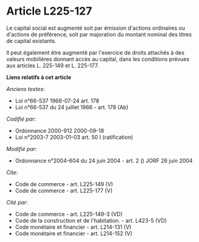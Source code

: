 # Article L225-127

Le capital social est augmenté soit par émission d'actions ordinaires ou d'actions de préférence, soit par majoration du
montant nominal des titres de capital existants. 

Il peut également être augmenté par l'exercice de droits attachés à des valeurs mobilières donnant accès au capital, dans les
conditions prévues aux articles L. 225-149 et L. 225-177.

**Liens relatifs à cet article**

_Anciens textes_:

  - Loi n°66-537 1966-07-24 art. 178
  - Loi n°66-537 du 24 juillet 1966 - art. 178 (Ab)

_Codifié par_:

  - Ordonnance 2000-912 2000-09-18
  - Loi n°2003-7 2003-01-03 art. 50 I (ratification)

_Modifié par_:

  - Ordonnance n°2004-604 du 24 juin 2004 - art. 2 () JORF 26 juin 2004

_Cite_:

  - Code de commerce - art. L225-149 (V)
  - Code de commerce - art. L225-177 (V)

_Cité par_:

  - Code de commerce - art. L225-149-3 (VD)
  - Code de la construction et de l'habitation. - art. L423-5 (VD)
  - Code monétaire et financier - art. L214-131 (V)
  - Code monétaire et financier - art. L214-152 (V)
